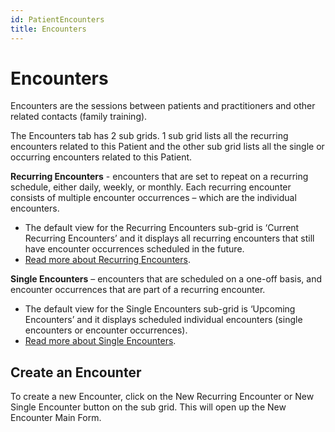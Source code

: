 ```yaml
---
id: PatientEncounters
title: Encounters
---
```

# Encounters 
Encounters are the sessions between patients and practitioners and other related contacts (family training). 

The Encounters tab has 2 sub grids. 1 sub grid lists all the recurring encounters related to this Patient and the other sub grid lists all the single or occurring encounters related to this Patient.

**Recurring Encounters** - encounters that are set to repeat on a recurring schedule, either daily, weekly, or monthly. Each recurring encounter consists of multiple encounter occurrences – which are the individual encounters.
- The default view for the Recurring Encounters sub-grid is ‘Current Recurring Encounters’ and it displays all recurring encounters that still have encounter occurrences scheduled in the future. 
- [Read more about Recurring Encounters](/docs/Encounters/RecurringEncounters.md).

**Single Encounters** – encounters that are scheduled on a one-off basis, and encounter occurrences that are part of a recurring encounter. 
- The default view for the Single Encounters sub-grid is ‘Upcoming Encounters’ and it displays scheduled individual encounters (single encounters or encounter occurrences). 
- [Read more about Single Encounters](/docs/Encounters/SingleEncounters.md). 

## Create an Encounter 
To create a new Encounter, click on the New Recurring Encounter or New Single Encounter button on the sub grid. This will open up the New Encounter Main Form.

